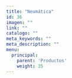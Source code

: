 ```yaml
---
title: "Neumática"
id: 36
imagen: ""
link: ""
catalogo: ""
meta_keywords: ""
meta_description: ""
menu:
  principal:
    parent: 'Productos'
    weight: 35
---
```

